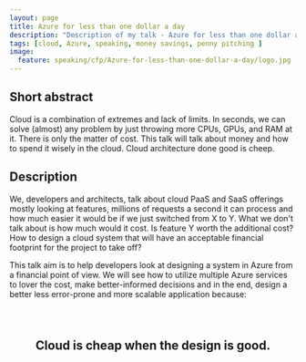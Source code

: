 ```yaml
---
layout: page
title: Azure for less than one dollar a day
description: "Description of my talk - Azure for less than one dollar a day"
tags: [cloud, Azure, speaking, money savings, penny pitching ]
image:
  feature: speaking/cfp/Azure-for-less-than-one-dollar-a-day/logo.jpg
---
```


## Short abstract

Cloud is a combination of extremes and lack of limits. In seconds, we can solve (almost) any problem by just throwing more CPUs, GPUs, and RAM at it. There is only the matter of cost. This talk will talk about money and how to spend it wisely in the cloud. Cloud architecture done good is cheep.

## Description

We, developers and architects, talk about cloud PaaS and SaaS offerings mostly looking at features, millions of requests a second it can process and how much easier it would be if we just switched from X to Y. What we don't talk about is how much would it cost. Is feature Y worth the additional cost? How to design a cloud system that will have an acceptable financial footprint for the project to take off?

This talk aim is to help developers look at designing a system in Azure from a financial point of view. We will see how to utilize multiple Azure services to lover the cost, make better-informed decisions and in the end, design a better less error-prone and more scalable application because:


<br/>
<br/>
<p class="center-text" ><b> Cloud is cheap when the design is good. </b></p>


<style>
.center-text{
    text-align: center;
    font-size: 1.5em;
}
</style>